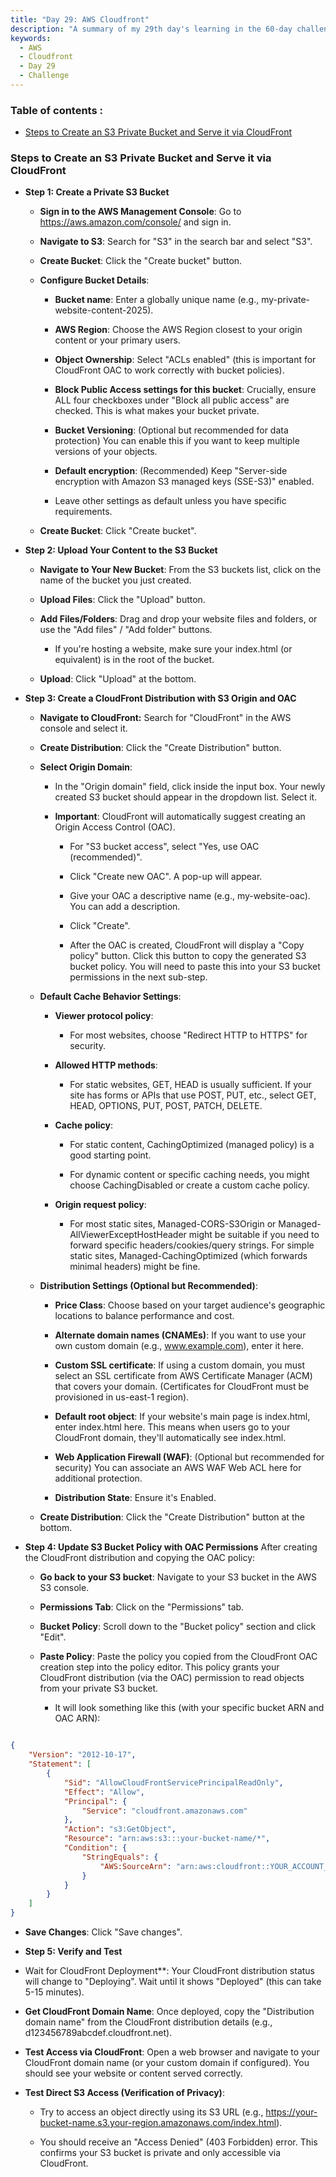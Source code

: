 ```yaml
---
title: "Day 29: AWS Cloudfront"
description: "A summary of my 29th day's learning in the 60-day challenge, covering basic concepts of Cloudfront."
keywords:
  - AWS
  - Cloudfront
  - Day 29
  - Challenge
---
```


### Table of contents :
- [Steps to Create an S3 Private Bucket and Serve it via CloudFront](#steps-to-create-an-s3-private-bucket-and-serve-it-via-cloudfront)


### Steps to Create an S3 Private Bucket and Serve it via CloudFront
- **Step 1: Create a Private S3 Bucket**
  - **Sign in to the AWS Management Console**: Go to https://aws.amazon.com/console/ and sign in.

  - **Navigate to S3**: Search for "S3" in the search bar and select "S3".

  - **Create Bucket**: Click the "Create bucket" button.

  - **Configure Bucket Details**:

    - **Bucket name**: Enter a globally unique name (e.g., my-private-website-content-2025).

    - **AWS Region**: Choose the AWS Region closest to your origin content or your primary users.

    - **Object Ownership**: Select "ACLs enabled" (this is important for CloudFront OAC to work correctly with bucket policies).

    - **Block Public Access settings for this bucket**: Crucially, ensure ALL four checkboxes under "Block all public access" are checked. This is what makes your bucket private.

    - **Bucket Versioning**: (Optional but recommended for data protection) You can enable this if you want to keep multiple versions of your objects.

    - **Default encryption**: (Recommended) Keep "Server-side encryption with Amazon S3 managed keys (SSE-S3)" enabled.

    - Leave other settings as default unless you have specific requirements.

  - **Create Bucket**: Click "Create bucket".

- **Step 2: Upload Your Content to the S3 Bucket**
  - **Navigate to Your New Bucket**: From the S3 buckets list, click on the name of the bucket you just created.

  - **Upload Files**: Click the "Upload" button.

  - **Add Files/Folders**: Drag and drop your website files and folders, or use the "Add files" / "Add folder" buttons.

    - If you're hosting a website, make sure your index.html (or equivalent) is in the root of the bucket.

  - **Upload**: Click "Upload" at the bottom.

- **Step 3: Create a CloudFront Distribution with S3 Origin and OAC**
  - **Navigate to CloudFront:** Search for "CloudFront" in the AWS console and select it.

  - **Create Distribution**: Click the "Create Distribution" button.

  - **Select Origin Domain**:

    - In the "Origin domain" field, click inside the input box. Your newly created S3 bucket should appear in the dropdown list. Select it.

    - **Important**: CloudFront will automatically suggest creating an Origin Access Control (OAC).

      - For "S3 bucket access", select "Yes, use OAC (recommended)".

      - Click "Create new OAC". A pop-up will appear.

      - Give your OAC a descriptive name (e.g., my-website-oac). You can add a description.

      - Click "Create".

      - After the OAC is created, CloudFront will display a "Copy policy" button. Click this button to copy the generated S3 bucket policy. You will need to paste this into your S3 bucket permissions in the next sub-step.

  - **Default Cache Behavior Settings**:

    - **Viewer protocol policy**:

        - For most websites, choose "Redirect HTTP to HTTPS" for security.

    - **Allowed HTTP methods**:

        - For static websites, GET, HEAD is usually sufficient. If your site has forms or APIs that use POST, PUT, etc., select GET, HEAD, OPTIONS, PUT, POST, PATCH, DELETE.

    - **Cache policy**:

        - For static content, CachingOptimized (managed policy) is a good starting point.

        - For dynamic content or specific caching needs, you might choose CachingDisabled or create a custom cache policy.

    - **Origin request policy**:

        - For most static sites, Managed-CORS-S3Origin or Managed-AllViewerExceptHostHeader might be suitable if you need to forward specific headers/cookies/query strings. For simple static sites, Managed-CachingOptimized (which forwards minimal headers) might be fine.

  - **Distribution Settings (Optional but Recommended)**:

    - **Price Class**: Choose based on your target audience's geographic locations to balance performance and cost.

    - **Alternate domain names (CNAMEs)**: If you want to use your own custom domain (e.g., www.example.com), enter it here.

    - **Custom SSL certificate**: If using a custom domain, you must select an SSL certificate from AWS Certificate Manager (ACM) that covers your domain. (Certificates for CloudFront must be provisioned in us-east-1 region).

    - **Default root object**: If your website's main page is index.html, enter index.html here. This means when users go to your CloudFront domain, they'll automatically see index.html.

    - **Web Application Firewall (WAF)**: (Optional but recommended for security) You can associate an AWS WAF Web ACL here for additional protection.

    - **Distribution State**: Ensure it's Enabled.

  - **Create Distribution**: Click the "Create Distribution" button at the bottom.

- **Step 4: Update S3 Bucket Policy with OAC Permissions**
After creating the CloudFront distribution and copying the OAC policy:

  - **Go back to your S3 bucket**: Navigate to your S3 bucket in the AWS S3 console.

  - **Permissions Tab**: Click on the "Permissions" tab.

  - **Bucket Policy**: Scroll down to the "Bucket policy" section and click "Edit".

  - **Paste Policy**: Paste the policy you copied from the CloudFront OAC creation step into the policy editor. This policy grants your CloudFront distribution (via the OAC) permission to read objects from your private S3 bucket.

    - It will look something like this (with your specific bucket ARN and OAC ARN):

```JSON

{
    "Version": "2012-10-17",
    "Statement": [
        {
            "Sid": "AllowCloudFrontServicePrincipalReadOnly",
            "Effect": "Allow",
            "Principal": {
                "Service": "cloudfront.amazonaws.com"
            },
            "Action": "s3:GetObject",
            "Resource": "arn:aws:s3:::your-bucket-name/*",
            "Condition": {
                "StringEquals": {
                    "AWS:SourceArn": "arn:aws:cloudfront::YOUR_ACCOUNT_ID:distribution/YOUR_CLOUDFRONT_DISTRIBUTION_ID"
                }
            }
        }
    ]
}
```

  - **Save Changes**: Click "Save changes".

- **Step 5: Verify and Test**
 - Wait for CloudFront Deployment**: Your CloudFront distribution status will change to "Deploying". Wait until it shows "Deployed" (this can take 5-15 minutes).

 - **Get CloudFront Domain Name**: Once deployed, copy the "Distribution domain name" from the CloudFront distribution details (e.g., d123456789abcdef.cloudfront.net).

 - **Test Access via CloudFront**: Open a web browser and navigate to your CloudFront domain name (or your custom domain if configured). You should see your website or content served correctly.

 - **Test Direct S3 Access (Verification of Privacy)**:
    - Try to access an object directly using its S3 URL (e.g., https://your-bucket-name.s3.your-region.amazonaws.com/index.html).

    - You should receive an "Access Denied" (403 Forbidden) error. This confirms your S3 bucket is private and only accessible via CloudFront.
